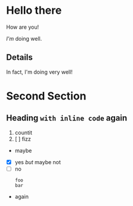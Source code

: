 # Hello there

How are you!

*I'm* doing well.

## Details

In fact, I'm doing very well!

# Second Section

## Heading `with inline code` again

1. countit
2. [ ] fizz
- maybe
- [x] yes _but_ maybe not
- [ ] no
  ```
  foo
  bar
  ```

- again
